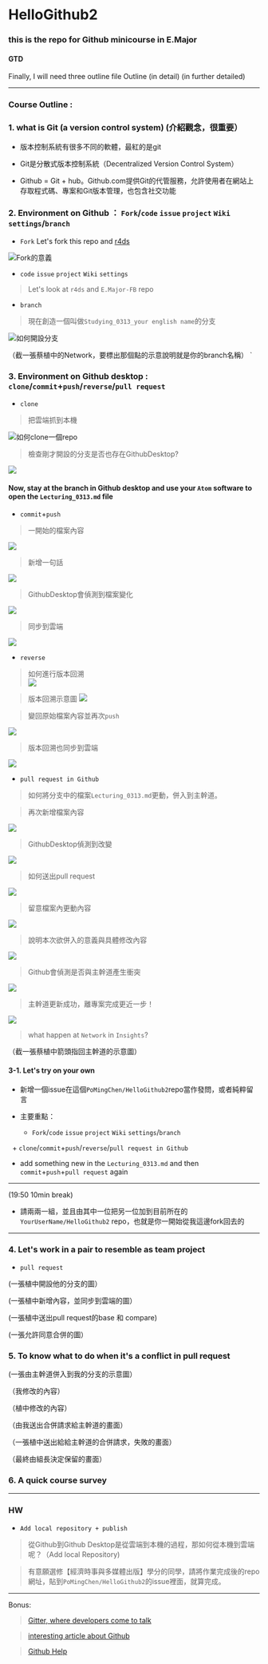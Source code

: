 # HelloGithub2


### this is the repo for Github minicourse in E.Major 

#### GTD



Finally, I will need three outline file Outline (in detail) (in further detailed)




---

### Course Outline : 

### 1. what is Git (a version control system) (介紹觀念，很重要）

- 版本控制系統有很多不同的軟體，最紅的是git

- Git是分散式版本控制系統（Decentralized Version Control System）

- Github = Git + hub。Github.com提供Git的代管服務，允許使用者在網站上存取程式碼、專案和Git版本管理，也包含社交功能
 
### 2. Environment on Github ： `Fork`/`code` `issue` `project` `Wiki` `settings`/`branch` 
 
 - `Fork` Let's fork this repo and [r4ds](https://github.com/hadley/r4ds)
 
 ![Fork的意義](https://github.com/PoMingChen/HelloGithub2/blob/master/images/0313_Github_minicourse/Github_fork_animation.gif)
 
 - `code` `issue` `project` `Wiki` `settings`
 > Let's look at `r4ds` and `E.Major-FB` repo
 
 - `branch` 
 > 現在創造一個叫做`Studying_0313_your english name`的分支
 
 ![如何開設分支](https://github.com/PoMingChen/HelloGithub2/blob/master/images/0313_Github_minicourse/creat_a_branch.png)
 
 （截一張蔡植中的Network，要標出那個點的示意說明就是你的branch名稱） `
 
###  3. Environment on  Github desktop : `clone`/`commit`+`push`/`reverse`/`pull request`
 
 - `clone`
 > 把雲端抓到本機
 
![如何clone一個repo](https://github.com/PoMingChen/HelloGithub2/blob/master/images/0313_Github_minicourse/clone_animation.png)
 
 > 檢查剛才開設的分支是否也存在GithubDesktop?
 
![](https://github.com/PoMingChen/HelloGithub2/blob/master/images/0313_Github_minicourse/branch_still_in_GithubDesktop.png)
 
 #### Now, stay at the branch in Github desktop and use your `Atom` software to open the `Lecturing_0313.md` file
 
 - `commit`+`push`
 
 > 一開始的檔案內容
 
![](https://github.com/PoMingChen/HelloGithub2/blob/master/images/0313_Github_minicourse/atom1.png)

 > 新增一句話  
 
![](https://github.com/PoMingChen/HelloGithub2/blob/master/images/0313_Github_minicourse/atom2.png)

 > GithubDesktop會偵測到檔案變化 
 
![](https://github.com/PoMingChen/HelloGithub2/blob/master/images/0313_Github_minicourse/Githubdstop1.png)

 > 同步到雲端  
 
![](https://github.com/PoMingChen/HelloGithub2/blob/master/images/0313_Github_minicourse/Githubsync1.png)
 
 - `reverse`
 
>如何進行版本回溯  
![](https://github.com/PoMingChen/HelloGithub2/blob/master/images/0313_Github_minicourse/reverse1.png)

>版本回溯示意圖
![](https://github.com/PoMingChen/HelloGithub2/blob/master/images/0313_Github_minicourse/reverse2.png)

>變回原始檔案內容並再次`push`
 
![](https://github.com/PoMingChen/HelloGithub2/blob/master/images/0313_Github_minicourse/atom3.png)
 
>版本回溯也同步到雲端

![](https://github.com/PoMingChen/HelloGithub2/blob/master/images/0313_Github_minicourse/Githubsync2.png)
 
 - `pull request in Github`
 
> 如何將分支中的檔案`Lecturing_0313.md`更動，併入到主幹道。
 
> 再次新增檔案內容

![](https://github.com/PoMingChen/HelloGithub2/blob/master/images/0313_Github_minicourse/atom4.png)
 
> GithubDesktop偵測到改變

![](https://github.com/PoMingChen/HelloGithub2/blob/master/images/0313_Github_minicourse/Githubdesktop2.png)

> 如何送出pull request

![](https://github.com/PoMingChen/HelloGithub2/blob/master/images/0313_Github_minicourse/pullrequest1.png)

> 留意檔案內更動內容

![](https://github.com/PoMingChen/HelloGithub2/blob/master/images/0313_Github_minicourse/pullrequest2.png)

> 說明本次欲併入的意義與具體修改內容

![](https://github.com/PoMingChen/HelloGithub2/blob/master/images/0313_Github_minicourse/pullrequest3.png)

> Github會偵測是否與主幹道產生衝突

![](https://github.com/PoMingChen/HelloGithub2/blob/master/images/0313_Github_minicourse/pullrequest4.png)

> 主幹道更新成功，離專案完成更近一步！

![](https://github.com/PoMingChen/HelloGithub2/blob/master/images/0313_Github_minicourse/pullrequest5.png)

 > what happen at `Network` in `Insights`?
 
 （截一張蔡植中箭頭指回主幹道的示意圖）

 
#### 3-1. Let's try on your own 
 
 - 新增一個issue在這個`PoMingChen/HelloGithub2`repo當作發問，或者純粹留言
 
 - 主要重點：
 
   + `Fork`/`code` `issue` `project` `Wiki` `settings`/`branch` 
   
   + `clone`/`commit`+`push`/`reverse`/`pull request in Github`
 
 - add something new in the `Lecturing_0313.md` and then `commit`+`push`+`pull request` again
 
 ---
 
 (19:50 10min break)
 
 - 請兩兩一組，並且由其中一位把另一位加到目前所在的 `YourUserName/HelloGithub2` repo，也就是你一開始從我這邊fork回去的
 
 --- 
 
###  4. Let's work in a pair to resemble as team project 
 
 - `pull request`
 
 (一張植中開設他的分支的圖）
 
 (一張植中新增內容，並同步到雲端的圖）
 
 (一張植中送出pull request的base 和 compare)
 
 (一張允許同意合併的圖）
 
 
### 5. To know what to do when it's a conflict in pull request
 
 (一張由主幹道併入到我的分支的示意圖）
 
（我修改的內容）

（植中修改的內容）
 
 （由我送出合併請求給主幹道的畫面）
 
 （一張植中送出給給主幹道的合併請求，失敗的畫面）
 
 （最終由組長決定保留的畫面）
 
 
 
### 6. A quick course survey
 
 ---
 
### HW
 
 - `Add local repository + publish`
 
 > 從Github到Github Desktop是從雲端到本機的過程，那如何從本機到雲端呢？（Add local Repository)

 > 有意願選修【經濟時事與多媒體出版】學分的同學，請將作業完成後的repo網址，貼到`PoMingChen/HelloGithub2`的issue裡面，就算完成。
 
 ---
 
 Bonus:
 
> [Gitter, where developers come to talk](https://gitter.im/apps)

> [interesting article about Github](https://www.ithome.com.tw/news/95284)

> [Github Help](https://help.github.com)



